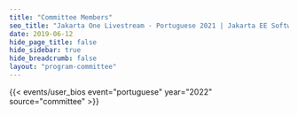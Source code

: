 ```yaml
---
title: "Committee Members"
seo_title: "Jakarta One Livestream - Portuguese 2021 | Jakarta EE Software | Cloud Native"
date: 2019-06-12
hide_page_title: false
hide_sidebar: true
hide_breadcrumb: false
layout: "program-committee"
---
```


{{< events/user_bios event="portuguese" year="2022"  source="committee" >}}
